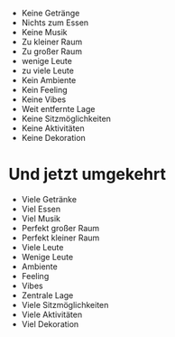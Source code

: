 - Keine Getränge
- Nichts zum Essen
- Keine Musik
- Zu kleiner Raum
- Zu großer Raum
- wenige Leute
- zu viele Leute
- Kein Ambiente
- Kein Feeling
- Keine Vibes
- Weit entfernte Lage
- Keine Sitzmöglichkeiten
- Keine Aktivitäten
- Keine Dekoration
# Und jetzt umgekehrt
- Viele Getränke
- Viel Essen
- Viel Musik
- Perfekt großer Raum
- Perfekt kleiner Raum
- Viele Leute
- Wenige Leute
- Ambiente
- Feeling
- Vibes
- Zentrale Lage
- Viele Sitzmöglichkeiten
- Viele Aktivitäten
- Viel Dekoration